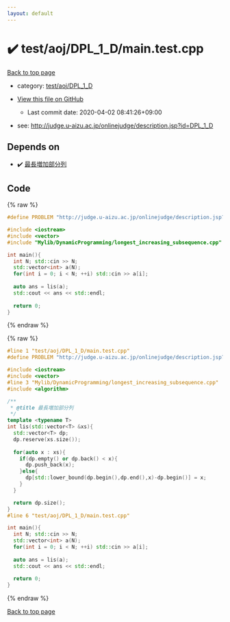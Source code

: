 ```yaml
---
layout: default
---
```


<!-- mathjax config similar to math.stackexchange -->
<script type="text/javascript" async
  src="https://cdnjs.cloudflare.com/ajax/libs/mathjax/2.7.5/MathJax.js?config=TeX-MML-AM_CHTML">
</script>
<script type="text/x-mathjax-config">
  MathJax.Hub.Config({
    TeX: { equationNumbers: { autoNumber: "AMS" }},
    tex2jax: {
      inlineMath: [ ['$','$'] ],
      processEscapes: true
    },
    "HTML-CSS": { matchFontHeight: false },
    displayAlign: "left",
    displayIndent: "2em"
  });
</script>

<script type="text/javascript" src="https://cdnjs.cloudflare.com/ajax/libs/jquery/3.4.1/jquery.min.js"></script>
<script src="https://cdn.jsdelivr.net/npm/jquery-balloon-js@1.1.2/jquery.balloon.min.js" integrity="sha256-ZEYs9VrgAeNuPvs15E39OsyOJaIkXEEt10fzxJ20+2I=" crossorigin="anonymous"></script>
<script type="text/javascript" src="../../../../assets/js/copy-button.js"></script>
<link rel="stylesheet" href="../../../../assets/css/copy-button.css" />


# :heavy_check_mark: test/aoj/DPL_1_D/main.test.cpp

<a href="../../../../index.html">Back to top page</a>

* category: <a href="../../../../index.html#5ffb9908d171cb12894511e5d6b7ae00">test/aoj/DPL_1_D</a>
* <a href="{{ site.github.repository_url }}/blob/master/test/aoj/DPL_1_D/main.test.cpp">View this file on GitHub</a>
    - Last commit date: 2020-04-02 08:41:26+09:00


* see: <a href="http://judge.u-aizu.ac.jp/onlinejudge/description.jsp?id=DPL_1_D">http://judge.u-aizu.ac.jp/onlinejudge/description.jsp?id=DPL_1_D</a>


## Depends on

* :heavy_check_mark: <a href="../../../../library/Mylib/DynamicProgramming/longest_increasing_subsequence.cpp.html">最長増加部分列</a>


## Code

<a id="unbundled"></a>
{% raw %}
```cpp
#define PROBLEM "http://judge.u-aizu.ac.jp/onlinejudge/description.jsp?id=DPL_1_D"

#include <iostream>
#include <vector>
#include "Mylib/DynamicProgramming/longest_increasing_subsequence.cpp"

int main(){
  int N; std::cin >> N;
  std::vector<int> a(N);
  for(int i = 0; i < N; ++i) std::cin >> a[i];
  
  auto ans = lis(a);
  std::cout << ans << std::endl;
  
  return 0;
}

```
{% endraw %}

<a id="bundled"></a>
{% raw %}
```cpp
#line 1 "test/aoj/DPL_1_D/main.test.cpp"
#define PROBLEM "http://judge.u-aizu.ac.jp/onlinejudge/description.jsp?id=DPL_1_D"

#include <iostream>
#include <vector>
#line 3 "Mylib/DynamicProgramming/longest_increasing_subsequence.cpp"
#include <algorithm>

/**
 * @title 最長増加部分列
 */
template <typename T>
int lis(std::vector<T> &xs){
  std::vector<T> dp;
  dp.reserve(xs.size());
  
  for(auto x : xs){
    if(dp.empty() or dp.back() < x){
      dp.push_back(x);
    }else{
      dp[std::lower_bound(dp.begin(),dp.end(),x)-dp.begin()] = x;
    }
  }

  return dp.size();
}
#line 6 "test/aoj/DPL_1_D/main.test.cpp"

int main(){
  int N; std::cin >> N;
  std::vector<int> a(N);
  for(int i = 0; i < N; ++i) std::cin >> a[i];
  
  auto ans = lis(a);
  std::cout << ans << std::endl;
  
  return 0;
}

```
{% endraw %}

<a href="../../../../index.html">Back to top page</a>

